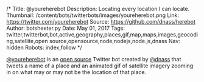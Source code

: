 /*
Title: @youreherebot
Description: Locating every location I can locate.
Thumbnail: /content/bots/twitterbots/images/youreherebot.png
Link: https://twitter.com/youreherebot
Source: https://github.com/dnass/herebot
Author: botsheeter.py
Date: May 01, 2017
Tags: twitter,twitterbot,bot,active,geography,places,gif,map,maps,images,geocoding,satellite,open source,opensource,node,nodejs,node.js,dnass
Nav: hidden
Robots: index,follow
*/

[@youreherebot](https://twitter.com/youreherebot) is an [open source](https://github.com/dnass/herebot) Twitter bot created by [@dnass](https://github.com/dnass) that tweets a name of a place and an animated gif of satellite imagery zooming in on what may or may not be the location of that place.
